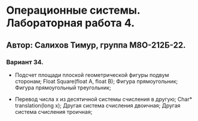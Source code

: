 # Операционные системы. Лабораторная работа 4.
## Автор: Салихов Тимур, группа М8О-212Б-22.
### Вариант 34.

- Подсчет площади плоской геометрической фигуры подвум сторонам; 
  Float Square(float A, float B);
  Фигура прямоугольник;
  Фигура прямоугольный треугольник;
 

- Перевод числа x из десятичной системы счисления в другую;
  Char* translation(long x);
  Другая система счисления двоичная;
  Другая система счисления троичная;
